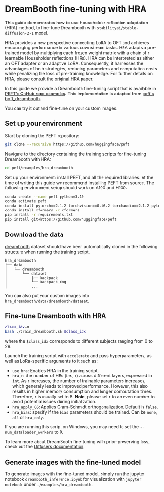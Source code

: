 <!--Copyright 2024 The HuggingFace Team. All rights reserved.

Licensed under the Apache License, Version 2.0 (the "License"); you may not use this file except in compliance with
the License. You may obtain a copy of the License at

http://www.apache.org/licenses/LICENSE-2.0

Unless required by applicable law or agreed to in writing, software distributed under the License is distributed on
an "AS IS" BASIS, WITHOUT WARRANTIES OR CONDITIONS OF ANY KIND, either express or implied. See the License for the
specific language governing permissions and limitations under the License.

⚠️ Note that this file is in Markdown but contain specific syntax for our doc-builder (similar to MDX) that may not be
rendered properly in your Markdown viewer.

-->

# DreamBooth fine-tuning with HRA

This guide demonstrates how to use Householder reflection adaptation (HRA) method, to fine-tune Dreambooth with
`stabilityai/stable-diffusion-2-1` model.

HRA provides a new perspective connecting LoRA to OFT and achieves encouraging performance in various downstream tasks.
HRA adapts a pre-trained model by multiplying each frozen weight matrix with a chain of r learnable Householder
reflections (HRs).
HRA can be interpreted as either an OFT adapter or an adaptive LoRA.
Consequently, it harnesses the advantages of both strategies, reducing parameters and computation costs while penalizing
the loss of pre-training knowledge.
For further details on HRA, please consult the [original HRA paper](https://arxiv.org/abs/2405.17484).

In this guide we provide a Dreambooth fine-tuning script that is available
in [PEFT's GitHub repo examples](https://github.com/huggingface/peft/tree/main/examples/hra_dreambooth). This
implementation is adapted
from [peft's boft_dreambooth](https://github.com/huggingface/peft/tree/main/examples/boft_dreambooth).

You can try it out and fine-tune on your custom images.

## Set up your environment

Start by cloning the PEFT repository:

```bash
git clone --recursive https://github.com/huggingface/peft
```

Navigate to the directory containing the training scripts for fine-tuning Dreambooth with HRA:

```bash
cd peft/examples/hra_dreambooth
```

Set up your environment: install PEFT, and all the required libraries. At the time of writing this guide we recommend
installing PEFT from source. The following environment setup should work on A100 and H100:

```bash
conda create --name peft python=3.10
conda activate peft
conda install pytorch==2.1.2 torchvision==0.16.2 torchaudio==2.1.2 pytorch-cuda=11.8 -c pytorch -c nvidia
conda install xformers -c xformers
pip install -r requirements.txt
pip install git+https://github.com/huggingface/peft
```

## Download the data

[dreambooth](https://github.com/google/dreambooth) dataset should have been automatically cloned in the following
structure when running the training script.

```
hra_dreambooth
├── data
│   └── dreambooth
│       └── dataset
│           ├── backpack
│           └── backpack_dog
│           ...
```

You can also put your custom images into `hra_dreambooth/data/dreambooth/dataset`.

## Fine-tune Dreambooth with HRA

```bash
class_idx=0
bash ./train_dreambooth.sh $class_idx
```

where the `$class_idx` corresponds to different subjects ranging from 0 to 29.

Launch the training script with `accelerate` and pass hyperparameters, as well as LoRa-specific arguments to it such as:

- `use_hra`: Enables HRA in the training script.
- `hra_r`: the number of HRs (i.e., r) across different layers, expressed in `int`.
  As r increases, the number of trainable parameters increases, which generally leads to improved performance.
  However, this also results in higher memory consumption and longer computation times.
  Therefore, r is usually set to 8.
  **Note**, please set r to an even number to avoid potential issues during initialization.
- `hra_apply_GS`: Applies Gram-Schmidt orthogonalization. Default is `false`.
- `hra_bias`: specify if the `bias` parameters should be trained. Can be `none`, `all` or `hra_only`.

If you are running this script on Windows, you may need to set the `--num_dataloader_workers` to 0.

To learn more about DreamBooth fine-tuning with prior-preserving loss, check out
the [Diffusers documentation](https://huggingface.co/docs/diffusers/training/dreambooth#finetuning-with-priorpreserving-loss).

## Generate images with the fine-tuned model

To generate images with the fine-tuned model, simply run the jupyter notebook `dreambooth_inference.ipynb` for
visualization with `jupyter notebook` under `./examples/hra_dreambooth`.
